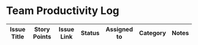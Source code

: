 # Team Productivity Log

| Issue Title | Story Points | Issue Link | Status | Assigned to | Category | Notes |
| ----------- | ------------ | ---------- | ------ | ----------- | -------- | ----- |